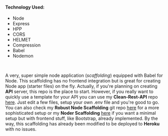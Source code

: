 #### Technology Used:
- Node
- Express
- HPP
- CORS
- HELMET
- Compression
- Babel
- Nodemon

<br>

A very, super simple node application (*scaffolding*) equipped with Babel for Node. This scaffolding has no frontend integration but is great for creating Node app (starter files) on the fly. Actually, if you're planning on creating
**API** server, this repo is the place to start. However, if you really want to quickly use a template for your API you can use my **Clean-Rest-API** repo [here](https://github.com/MelodicCrypter/clean-rest-api). Just edit a few files, setup your own
.env file and you're good to go. You can also check my **Robust Node Scaffolding** git repo [here](https://github.com/MelodicCrypter/Robust-Node-Scaffolding) for a more sophisticated setup or my **Noder Scaffolding** [here](https://github.com/MelodicCrypter/Noder-Scaffolding)
if you want a minimal setup but with frontend stuff, like Bootstrap, already implemented. By the way, this scaffolding has already been modified to be deployed to **Heroku** with no issues.
